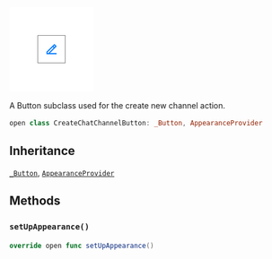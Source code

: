 ![CreateChatChannelButton](../../../../../assets/CreateChatChannelButton_documentation.default-light.png)

A Button subclass used for the create new channel action.

``` swift
open class CreateChatChannelButton: _Button, AppearanceProvider 
```

## Inheritance

[`_Button`](../_Button), [`AppearanceProvider`](../../Utils/AppearanceProvider)

## Methods

### `setUpAppearance()`

``` swift
override open func setUpAppearance() 
```
